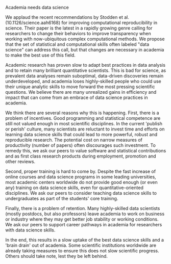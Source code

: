 
Academia needs data science

We applaud the recent recommendations by Stodden et al. (10.1126/science.aah6168) for improving computational reproducibility in science. Their paper is the latest in a rapidly growing genre calling for researchers to change their behaviors to improve transparency when working with now-ubiquitous complex computational methods. We propose that the set of statistical and computational skills often labeled "data science" can address this call, but that changes are necessary in academia to make the best use of this field.

Academic research has proven slow to adapt best practices in data analysis and to retain many brilliant quantitative scientists. This is bad for science, as prevalent data analyses remain suboptimal, data-driven discoveries remain underdeveloped, and academia loses highly-skilled people who could use their unique analytic skills to move forward the most pressing scientific questions. We believe there are many unrealized gains in efficiency and impact that can come from an embrace of data science practices in academia.

We think there are several reasons why this is happening. First, there is a problem of incentives. Good programming and statistical competence are still not valued enough in most scientific disciplines. In the current 'publish or perish' culture, many scientists are reluctant to invest time and efforts on learning data science skills that could lead to more powerful, robust and reproducible research. The potential cost on narrow measures of productivity (number of papers) often discourages such investment. To remedy this, we ask our peers to value software and statistical contributions and as first class research products during employment, promotion and other reviews.

Second, proper training is hard to come by. Despite the fast increase of online courses and data science programs in some leading universities, most academic centers worldwide do not provide good enough (or even any) training on data science skills, even for quantitative-oriented disciplines. We ask our peers to consider teaching data science skills to undergraduates as part of the students' core training.

Finally, there is a problem of retention. Many highly-skilled data scientists (mostly postdocs, but also professors) leave academia to work on business or industry where they may get better job stability or working conditions. We ask our peers to support career pathways in academia for researchers with data science skills.

In the end, this results in a slow uptake of the best data science skills and a 'brain drain' out of academia. Some scientific institutions worldwide are already taking measures to ensure this does not slow scientific progress. Others should take note, lest they be left behind.
